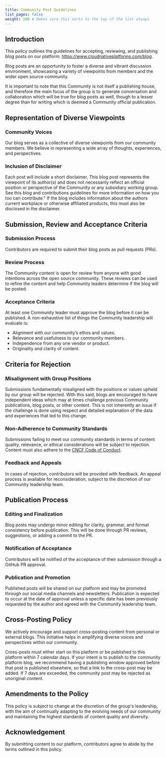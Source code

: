 ```yaml
---
title: Community Post Guidelines
list_pages: false
weight: 100 # Makes sure this sorts to the top of the list always
---
```


## Introduction

This policy outlines the guidelines for accepting, reviewing, and publishing blog posts on our platform: https://www.cloudnativeplatforms.com/blog.

Blog posts are an opportunity to foster a diverse and vibrant discussion environment, showcasing a variety of viewpoints from members and the wider open source community.

It is important to note that this Community is not itself a publishing house, and therefore the main focus of the group is to generate conversation and collaboration which will be true for blog posts as well, though to a lesser degree than for writing which is deemed a Community official publication.

## Representation of Diverse Viewpoints

### Community Voices

Our blog serves as a collective of diverse viewpoints from our community members. We believe in representing a wide array of thoughts, experiences, and perspectives.

### Inclusion of Disclaimer

Each post will include a short disclaimer, This blog post represents the viewpoint of its author(s) and does not necessarily reflect an official position or perspective of the Community or any subsidiary working group. See this blog and contributions guidelines for more information on how you too can contribute." If the blog includes information about the authors current workplace or otherwise affiliated products, this must also be disclosed in the disclaimer.

## Submission, Review and Acceptance Criteria

### Submission Process

Contributors are required to submit their blog posts as pull requests (PRs).

### Review Process

The Community content is open for review from anyone with good intentions across the open source community. These reviews can be used to refine the content and help Community leaders determine if the blog will be posted.

### Acceptance Criteria

At least one Community leader must approve the blog before it can be published. A non-exhaustive list of things the Community leadership will evaluate is:

* Alignment with our community’s ethos and values.
* Relevance and usefulness to our community members.
* Independence from any one vendor or product.
* Originality and clarity of content.

## Criteria for Rejection

### Misalignment with Group Positions

Submissions fundamentally misaligned with the positions or values upheld by our group will be rejected. With this said, blogs are encouraged to have independent ideas which may at times challenge previous Community publications, blog posts, or other content. This is not inherently an issue if the challenge is done using respect and detailed explanation of the data and experiences that led to this change.

### Non-Adherence to Community Standards

Submissions failing to meet our community standards in terms of content quality, relevance, or ethical considerations will be subject to rejection. Content must also adhere to the [CNCF Code of Conduct](https://github.com/cncf/foundation/blob/main/code-of-conduct.md).

### Feedback and Appeals

In cases of rejection, contributors will be provided with feedback. An appeal process is available for reconsideration, subject to the discretion of our Community leadership team.

## Publication Process

### Editing and Finalization

Blog posts may undergo minor editing for clarity, grammar, and format consistency before publication. This will be done through PR reviews, suggestions, or adding a commit to the PR.

### Notification of Acceptance

Contributors will be notified of the acceptance of their submission through a GitHub PR approval.

### Publication and Promotion

Published posts will be shared on our platform and may be promoted through our social media channels and newsletters. Publication is expected to occur at the date of approval unless a specific date has been previously requested by the author and agreed with the Community leadership team.

## Cross-Posting Policy

We actively encourage and support cross-posting content from personal or external blogs. This initiative helps in amplifying diverse voices and perspectives within our community.

Cross-posts must either start on this platform or be published to this platform within 7 calendar days. If your intent is to publish to the community platform blog, we recommend having a publishing window approved before that post is published elsewhere, so that a link to the cross-post may be added. If 7 days are exceeded, the community post may be rejected as unoriginal content.

## Amendments to the Policy

This policy is subject to change at the discretion of the group's leadership, with the aim of continually adapting to the evolving needs of our community and maintaining the highest standards of content quality and diversity.

## Acknowledgement

By submitting content to our platform, contributors agree to abide by the terms outlined in this policy.

